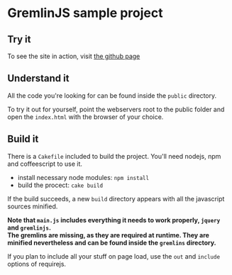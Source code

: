 # GremlinJS sample project

## Try it

To see the site in action, visit [the github page](http://grmlin.github.com/gremlinjs_sample/)

## Understand it

All the code you're looking for can be found inside the `public` directory.

To try it out for yourself, point the webservers root to the public folder and open the `index.html` with the browser of
your choice.

## Build it

There is a `Cakefile` included to build the project. You'll need nodejs, npm and coffeescript to use it.

- install necessary node modules: `npm install`
- build the procect: `cake build`

If the build succeeds, a new `build` directory appears with all the javascript sources minified.

**Note that `main.js` includes everything it needs to work properly, `jquery` and `gremlinjs`.**   
**The gremlins are missing, as they are required at runtime. They are minified nevertheless and can be found inside the
`gremlins` directory.**

If you plan to include all your stuff on page load, use the `out` and `include` options of requirejs.